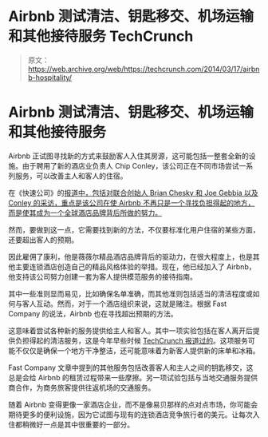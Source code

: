 # Airbnb 测试清洁、钥匙移交、机场运输和其他接待服务 TechCrunch

> 原文：<https://web.archive.org/web/https://techcrunch.com/2014/03/17/airbnb-hospitality/>

# Airbnb 测试清洁、钥匙移交、机场运输和其他接待服务

Airbnb 正试图寻找新的方式来鼓励客人入住其房源，这可能包括一整套全新的设施。由于聘用了新的酒店业负责人 Chip Conley，该公司正在不同市场尝试一系列服务，可以改善主人和客人的住宿。

在《快速公司》的[报道中，包括对联合创始人 Brian Chesky 和 Joe Gebbia 以及 Conley 的采访，重点是该公司在使 Airbnb 不再只是一个寻找负担得起的地方，而是使其成为一个全球酒店品牌背后所做的努力。](https://web.archive.org/web/20221006071515/http://www.fastcompany.com/3027107/punk-meet-rock-airbnb-brian-chesky-chip-conley?partner)

然而，要做到这一点，它需要找到新的方法，不仅要标准化用户住宿的某些方面，还要超出客人的预期。

因此雇佣了康利，他是薇薇尔精品酒店品牌背后的驱动力，在很大程度上，也是其他主要连锁酒店创造自己的精品风格体验的举措。现在，他已经加入了 Airbnb，他支持该公司努力创建一套为客人提供模范服务的接待指南。

其中一些准则显而易见，比如确保名单准确，而其他准则包括适当的清洁程度或如何与客人互动。然而，对于一个酒店组织来说，这就是赌注。根据 Fast Company 的说法，Airbnb 也在寻找超出预期的方法。

这意味着尝试各种新的服务提供给主人和客人。其中一项实验包括在客人离开后提供负担得起的清洁服务，这是今年早些时候 [TechCrunch 报道过的](https://web.archive.org/web/20221006071515/https://beta.techcrunch.com/2014/01/31/airbnb-cleaning-service/)。这项服务可能不仅仅是确保一个地方干净整洁，还可能意味着为新客人提供新的床单和冰箱。

Fast Company 文章中提到的其他服务包括改善客人和主人之间的钥匙移交，这总是会给 Airbnb 的租赁过程带来一些摩擦。另一项试验包括与当地交通服务提供商合作，为商务旅客提供往返机场的交通服务。

随着 Airbnb 变得更像一家酒店企业，而不是像易贝那样的点对点市场，你可能会期待更多的便利设施，因为它试图与现有的连锁酒店竞争旅行者的美元。让每次入住都稍微好一点是其中很重要的一部分。